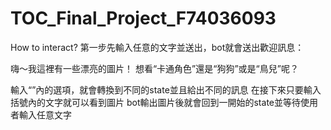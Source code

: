 # TOC_Final_Project_F74036093


How to interact?
第一步先輸入任意的文字並送出，bot就會送出歡迎訊息：

嗨～我這裡有一些漂亮的圖片！ 想看“卡通角色”還是“狗狗”或是“鳥兒”呢？

輸入“”內的選項，就會轉換到不同的state並且給出不同的訊息
在接下來只要輸入括號內的文字就可以看到圖片
bot輸出圖片後就會回到一開始的state並等待使用者輸入任意文字
